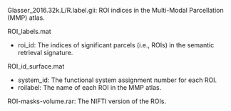 Glasser\_2016.32k.L/R.label.gii: ROI indices in the Multi-Modal Parcellation (MMP) atlas.&#x20;

ROI\_labels.mat&#x20;

*   roi\_id: The indices of significant parcels (i.e., ROIs) in the semantic retrieval signature.

ROI\_id\_surface.mat

*   system\_id: The functional system assignment number for each ROI.
*   roilabel: The name of each ROI in the MMP atlas.

ROI-masks-volume.rar: The NIFTI version of the ROIs.
